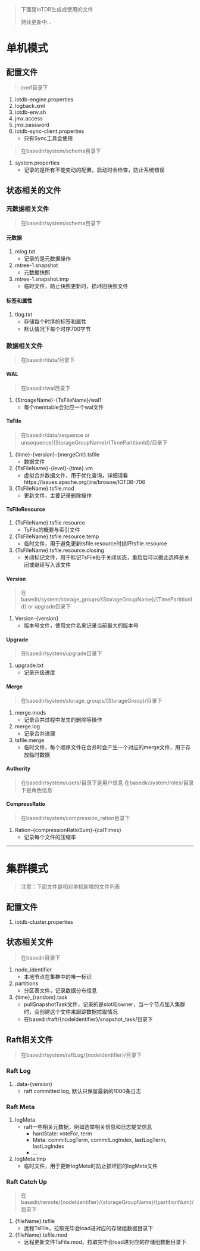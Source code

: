 <!--

    Licensed to the Apache Software Foundation (ASF) under one
    or more contributor license agreements.  See the NOTICE file
    distributed with this work for additional information
    regarding copyright ownership.  The ASF licenses this file
    to you under the Apache License, Version 2.0 (the
    "License"); you may not use this file except in compliance
    with the License.  You may obtain a copy of the License at

        http://www.apache.org/licenses/LICENSE-2.0

    Unless required by applicable law or agreed to in writing,
    software distributed under the License is distributed on an
    "AS IS" BASIS, WITHOUT WARRANTIES OR CONDITIONS OF ANY
    KIND, either express or implied.  See the License for the
    specific language governing permissions and limitations
    under the License.

-->

> 下面是IoTDB生成或使用的文件
>
> 持续更新中...

# 单机模式

## 配置文件
> conf目录下
1. iotdb-engine.properties
2. logback.xml
3. iotdb-env.sh
4. jmx.access
5. jmx.password
6. iotdb-sync-client.properties
    + 只有Sync工具会使用

> 在basedir/system/schema目录下
1. system.properties
    + 记录的是所有不能变动的配置，启动时会检查，防止系统错误

## 状态相关的文件

### 元数据相关文件
> 在basedir/system/schema目录下

#### 元数据
1. mlog.txt
    + 记录的是元数据操作
2. mtree-1.snapshot
    + 元数据快照
3. mtree-1.snapshot.tmp
    + 临时文件，防止快照更新时，损坏旧快照文件

#### 标签和属性
1. tlog.txt
    + 存储每个时序的标签和属性
    + 默认情况下每个时序700字节

### 数据相关文件
> 在basedir/data/目录下

#### WAL
> 在basedir/wal目录下
1. {StroageName}-{TsFileName}/wal1
    + 每个memtable会对应一个wal文件

#### TsFile
> 在basedir/data/sequence or unsequence/{StorageGroupName}/{TimePartitionId}/目录下
1. {time}-{version}-{mergeCnt}.tsfile
    + 数据文件
2. {TsFileName}-{level}-{time}.vm
    + 虚拟合并数据文件，用于优化查询，详细请看https://issues.apache.org/jira/browse/IOTDB-706
3. {TsFileName}.tsfile.mod
    + 更新文件，主要记录删除操作

#### TsFileResource
1. {TsFileName}.tsfile.resource
    + TsFile的概要与索引文件
2. {TsFileName}.tsfile.resource.temp
    + 临时文件，用于避免更新tsfile.resource时损坏tsfile.resource
3. {TsFileName}.tsfile.resource.closing
    + 关闭标记文件，用于标记TsFile处于关闭状态，重启后可以据此选择是关闭或继续写入该文件

#### Version
> 在basedir/system/storage_groups/{StorageGroupName}/{TimePartitionId} or upgrade目录下
1. Version-{version}
    + 版本号文件，使用文件名来记录当前最大的版本号

#### Upgrade
> 在basedir/system/upgrade目录下
1. upgrade.txt
    + 记录升级进度

#### Merge
> 在basedir/system/storage_groups/{StorageGroup}/目录下
1. merge.mods
    + 记录合并过程中发生的删除等操作
2. merge.log
    + 记录合并进展
3. tsfile.merge
    + 临时文件，每个顺序文件在合并时会产生一个对应的merge文件，用于存放临时数据

#### Authority
> 在basedir/system/users/目录下是用户信息
> 在basedir/system/roles/目录下是角色信息

#### CompressRatio
> 在basedir/system/compression_ration目录下
1. Ration-{compressionRatioSum}-{calTimes}
    + 记录每个文件的压缩率

---

# 集群模式
> 注意：下面文件是相对单机新增的文件列表

## 配置文件
1. iotdb-cluster.properties

## 状态相关文件
> 在basedir目录下
1. node_identifier
    + 本地节点在集群中的唯一标识
2. partitions
    + 分区表文件，记录数据分布信息
3. {time}_{random}.task
    + pullSnapshotTask文件，记录的是slot和owner，当一个节点加入集群时，会创建这个文件来跟踪数据拉取情况
    + 在basedir/raft/{nodeIdentifier}/snapshot_task/目录下

## Raft相关文件
> 在basedir/system/raftLog/{nodeIdentifier}/目录下

### Raft Log
1. .data-{version}
    + raft committed log, 默认只保留最新的1000条日志

### Raft Meta
1. logMeta
    + raft一些相关元数据，例如选举相关信息和日志提交信息
        + hardState: voteFor, term
        + Meta: commitLogTerm, commitLogIndex, lastLogTerm, lastLogIndex
        + ...
2. logMeta.tmp
    + 临时文件，用于更新logMeta时防止损坏旧的logMeta文件

### Raft Catch Up
> 在basedir/remote/{nodeIdentifier}/{storageGroupName}/{partitionNum}/目录下
1. {fileName}.tsfile
    + 远程TsFile，拉取完毕会load进对应的存储组数据目录下
2. {fileName}.tsfile.mod
    + 远程更新文件TsFile.mod，拉取完毕会load进对应的存储组数据目录下